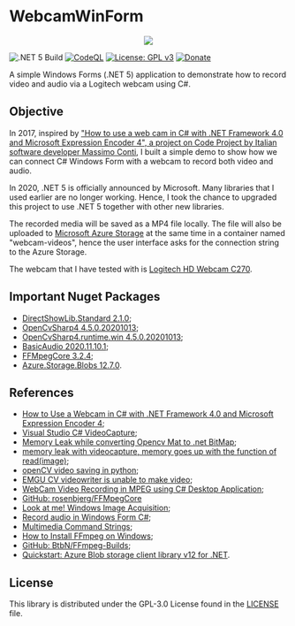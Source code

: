 # WebcamWinForm

<div align="center">
    <img src="https://gclstorage.blob.core.windows.net/images/WebcamWinForm-banner.png" />
</div>

![.NET 5 Build](https://github.com/goh-chunlin/WebcamWinForm/workflows/.NET%205/badge.svg?branch=master)
[![CodeQL](https://github.com/goh-chunlin/WebcamWinForm/actions/workflows/codeql-analysis.yml/badge.svg)](https://github.com/goh-chunlin/WebcamWinForm/actions/workflows/codeql-analysis.yml)
[![License: GPL v3](https://img.shields.io/badge/License-GPLv3-blue.svg)](https://www.gnu.org/licenses/gpl-3.0)
[![Donate](https://img.shields.io/badge/$-donate-ff69b4.svg)](https://www.buymeacoffee.com/chunlin)

A simple Windows Forms (.NET 5) application to demonstrate how to record video and audio via a Logitech webcam using C#.

## Objective
In 2017, inspired by ["How to use a web cam in C# with .NET Framework 4.0 and Microsoft Expression Encoder 4", a project on Code Project by Italian software developer Massimo Conti](https://www.codeproject.com/Articles/202464/How-to-use-a-WebCam-in-C-with-the-NET-Framework), I built a simple demo to show how we can connect C# Windows Form with a webcam to record both video and audio.

In 2020, .NET 5 is officially announced by Microsoft. Many libraries that I used earlier are no longer working. Hence, I took the chance to upgraded this project to use .NET 5 together with other new libraries.

The recorded media will be saved as a MP4 file locally. The file will also be uploaded to [Microsoft Azure Storage](https://azure.microsoft.com/en-us/services/storage/) at the same time in a container named "webcam-videos", hence the user interface asks for the connection string to the Azure Storage.

The webcam that I have tested with is [Logitech HD Webcam C270](https://www.logitech.com/en-us/products/webcams/c270-hd-webcam.960-000694.html).

## Important Nuget Packages
- [DirectShowLib.Standard 2.1.0](https://www.nuget.org/packages/DirectShowLib.Standard/);
- [OpenCvSharp4 4.5.0.20201013](https://www.nuget.org/packages/OpenCvSharp4/);
- [OpenCvSharp4.runtime.win 4.5.0.20201013](https://www.nuget.org/packages/OpenCvSharp4.runtime.win/);
- [BasicAudio 2020.11.10.1](https://www.nuget.org/packages/BasicAudio/);
- [FFMpegCore 3.2.4](https://www.nuget.org/packages/FFMpegCore/);
- [Azure.Storage.Blobs 12.7.0](https://www.nuget.org/packages/Azure.Storage.Blobs/).

## References
- [How to Use a Webcam in C# with .NET Framework 4.0 and Microsoft Expression Encoder 4](https://www.codeproject.com/Articles/202464/How-to-use-a-WebCam-in-C-with-the-NET-Framework);
- [Visual Studio C# VideoCapture](https://stackoverflow.com/a/49303081/1177328);
- [Memory Leak while converting Opencv Mat to .net BitMap](https://stackoverflow.com/a/43839778/1177328);
- [memory leak with videocapture, memory goes up with the function of read(image)](https://github.com/opencv/opencv/issues/5715);
- [openCV video saving in python](https://stackoverflow.com/a/29317298/1177328);
- [EMGU CV videowriter is unable to make video](https://stackoverflow.com/a/32021413/1177328);
- [WebCam Video Recording in MPEG using C# Desktop Application](https://stackoverflow.com/questions/19366260/webcam-video-recording-in-mpeg-using-c-sharp-desktop-application);
- [GitHub: rosenbjerg/FFMpegCore](https://github.com/rosenbjerg/FFMpegCore)
- [Look at me! Windows Image Acquisition](https://channel9.msdn.com/coding4fun/articles/Look-at-me-Windows-Image-Acquisition);
- [Record audio in Windows Form C#](https://www.youtube.com/watch?v=xjcoAWHxi1A);
- [Multimedia Command Strings](https://docs.microsoft.com/en-us/previous-versions/ms712587(v=vs.85));
- [How to Install FFmpeg on Windows](http://blog.gregzaal.com/how-to-install-ffmpeg-on-windows/);
- [GitHub: BtbN/FFmpeg-Builds](https://github.com/BtbN/FFmpeg-Builds/releases);
- [Quickstart: Azure Blob storage client library v12 for .NET](https://docs.microsoft.com/en-us/azure/storage/blobs/storage-quickstart-blobs-dotnet).

## License ##

This library is distributed under the GPL-3.0 License found in the [LICENSE](./LICENSE) file.
